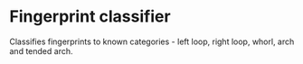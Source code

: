 # Fingerprint classifier

Classifies fingerprints to known categories - left loop, right loop, whorl, arch and tended arch.  

